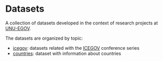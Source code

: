 
# Datasets

A collection of datasets developed in the context of research projects at
[UNU-EGOV](https://egov.unu.edu/).

The datasets are organized by topic:

* [icegov](icegov): datasets related with the
[ICEGOV](http://www.icegov.org/about/) conference series
* [countries](countries): dataset with information about countries

